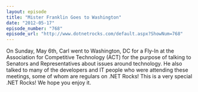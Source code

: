 ```yaml
---
layout: episode
title: "Mister Franklin Goes to Washington"
date: "2012-05-17"
episode_number: "768"
episode_url: "http://www.dotnetrocks.com/default.aspx?ShowNum=768"
---
```


On Sunday, May 6th, Carl went to Washington, DC for a Fly-In at the Association for Competitive Technology (ACT) for the purpose of talking to Senators and Representatives about issues around technology. He also talked to many of the developers and IT people who were attending these meetings, some of whom are regulars on .NET Rocks! This is a very special .NET Rocks! We hope you enjoy it.
